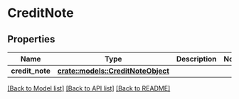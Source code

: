 # CreditNote

## Properties

Name | Type | Description | Notes
------------ | ------------- | ------------- | -------------
**credit_note** | [**crate::models::CreditNoteObject**](CreditNoteObject.md) |  | 

[[Back to Model list]](../README.md#documentation-for-models) [[Back to API list]](../README.md#documentation-for-api-endpoints) [[Back to README]](../README.md)


